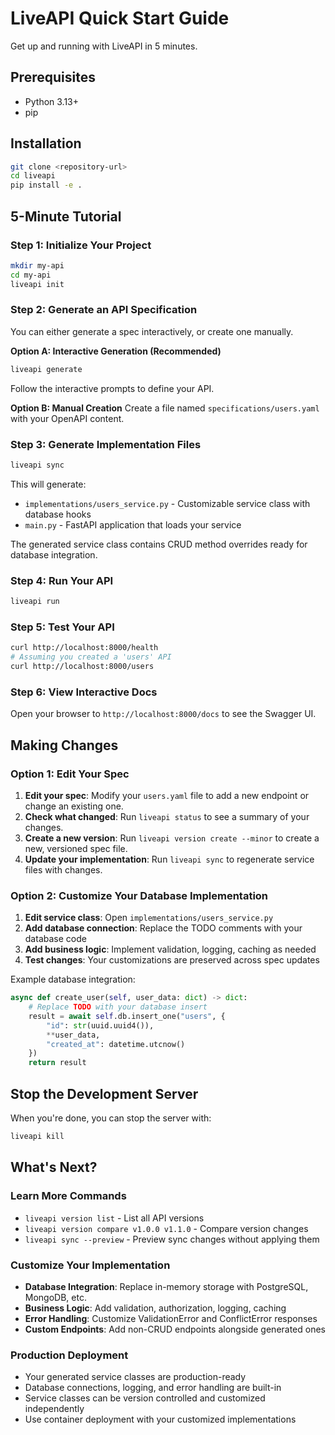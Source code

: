 # LiveAPI Quick Start Guide

Get up and running with LiveAPI in 5 minutes.

## Prerequisites

- Python 3.13+
- pip

## Installation

```bash
git clone <repository-url>
cd liveapi
pip install -e .
```

## 5-Minute Tutorial

### Step 1: Initialize Your Project
```bash
mkdir my-api
cd my-api
liveapi init
```

### Step 2: Generate an API Specification
You can either generate a spec interactively, or create one manually.

**Option A: Interactive Generation (Recommended)**
```bash
liveapi generate
```
Follow the interactive prompts to define your API.

**Option B: Manual Creation**
Create a file named `specifications/users.yaml` with your OpenAPI content.

### Step 3: Generate Implementation Files
```bash
liveapi sync
```
This will generate:
- `implementations/users_service.py` - Customizable service class with database hooks
- `main.py` - FastAPI application that loads your service

The generated service class contains CRUD method overrides ready for database integration.

### Step 4: Run Your API
```bash
liveapi run
```

### Step 5: Test Your API
```bash
curl http://localhost:8000/health
# Assuming you created a 'users' API
curl http://localhost:8000/users
```

### Step 6: View Interactive Docs
Open your browser to `http://localhost:8000/docs` to see the Swagger UI.

## Making Changes

### Option 1: Edit Your Spec
1.  **Edit your spec**: Modify your `users.yaml` file to add a new endpoint or change an existing one.
2.  **Check what changed**: Run `liveapi status` to see a summary of your changes.
3.  **Create a new version**: Run `liveapi version create --minor` to create a new, versioned spec file.
4.  **Update your implementation**: Run `liveapi sync` to regenerate service files with changes.

### Option 2: Customize Your Database Implementation
1.  **Edit service class**: Open `implementations/users_service.py`
2.  **Add database connection**: Replace the TODO comments with your database code
3.  **Add business logic**: Implement validation, logging, caching as needed
4.  **Test changes**: Your customizations are preserved across spec updates

Example database integration:
```python
async def create_user(self, user_data: dict) -> dict:
    # Replace TODO with your database insert
    result = await self.db.insert_one("users", {
        "id": str(uuid.uuid4()),
        **user_data,
        "created_at": datetime.utcnow()
    })
    return result
```

## Stop the Development Server

When you're done, you can stop the server with:
```bash
liveapi kill
```

## What's Next?

### Learn More Commands
- `liveapi version list` - List all API versions
- `liveapi version compare v1.0.0 v1.1.0` - Compare version changes
- `liveapi sync --preview` - Preview sync changes without applying them

### Customize Your Implementation
- **Database Integration**: Replace in-memory storage with PostgreSQL, MongoDB, etc.
- **Business Logic**: Add validation, authorization, logging, caching
- **Error Handling**: Customize ValidationError and ConflictError responses
- **Custom Endpoints**: Add non-CRUD endpoints alongside generated ones

### Production Deployment
- Your generated service classes are production-ready
- Database connections, logging, and error handling are built-in
- Service classes can be version controlled and customized independently
- Use container deployment with your customized implementations
